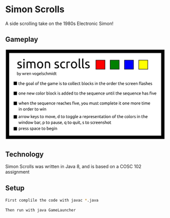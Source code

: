 # Simon Scrolls
A side scrolling take on the 1980s Electronic Simon!

## Gameplay

![Simon Scrolls Splashscreen](images/howtoplay.png?raw=true "How to Play!")

## Technology

Simon Scrolls was written in Java 8, and is based on a COSC 102 assignment

## Setup

```bash
First complile the code with javac *.java
```
```bash
Then run with java GameLauncher
```
